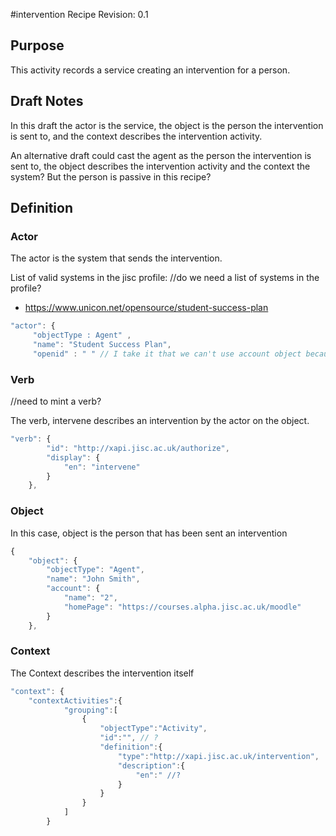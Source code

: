 #intervention Recipe
Revision: 0.1 

## Purpose
This activity records a service creating an intervention for a person.

## Draft Notes
In this draft the actor is the service, the object is the person the intervention is sent to, and the context describes the intervention activity. 

An alternative draft could cast the agent as the person the intervention is sent to, the object describes the intervention activity and the context the system? But the person is passive in this recipe?

## Definition
### Actor
 

The actor is the system that sends the intervention.

List of valid systems in the jisc profile: //do we need a list of systems in the profile?

* https://www.unicon.net/opensource/student-success-plan


``` Javascript
"actor": {
	 "objectType : Agent" ,
     "name": "Student Success Plan",
     "openid" : " " // I take it that we can't use account object because there is no account, Possible options are openid , mbox_sha1sum and mbox
```

### Verb

//need to mint a verb?

The verb, intervene describes an intervention by the actor on the object.

``` javascript
"verb": {
        "id": "http://xapi.jisc.ac.uk/authorize",
        "display": {
            "en": "intervene"
        }
    },
```


### Object

In this case, object is the person that has been sent an intervention 

``` Javascript
{
    "object": {
        "objectType": "Agent",
        "name": "John Smith",
        "account": {
            "name": "2",
            "homePage": "https://courses.alpha.jisc.ac.uk/moodle"
        }
    },
```

### Context

The Context describes the intervention itself


``` javascript
"context": {
	"contextActivities":{
            "grouping":[
                {
                    "objectType":"Activity",
                    "id":"", // ?
                    "definition":{
                        "type":"http://xapi.jisc.ac.uk/intervention",
                        "description":{
                            "en":" //?
                        }
                    }
                }
            ]
        }
```


